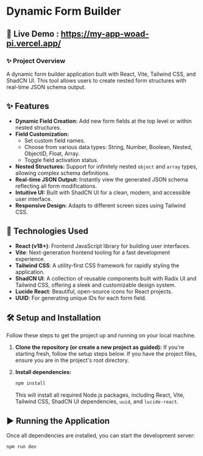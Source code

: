 # Dynamic Form Builder

## 🚀 Live Demo : https://my-app-woad-pi.vercel.app/

### ✨ Project Overview

A dynamic form builder application built with React, Vite, Tailwind CSS, and ShadCN UI. This tool allows users to create nested form structures with real-time JSON schema output.

## ✨ Features

* **Dynamic Field Creation:** Add new form fields at the top level or within nested structures.
* **Field Customization:**
    * Set custom field names.
    * Choose from various data types: String, Number, Boolean, Nested, ObjectID, Float, Array.
    * Toggle field activation status.
* **Nested Structures:** Support for infinitely nested `object` and `array` types, allowing complex schema definitions.
* **Real-time JSON Output:** Instantly view the generated JSON schema reflecting all form modifications.
* **Intuitive UI:** Built with ShadCN UI for a clean, modern, and accessible user interface.
* **Responsive Design:** Adapts to different screen sizes using Tailwind CSS.

## 🚀 Technologies Used

* **React (v18+)**: Frontend JavaScript library for building user interfaces.
* **Vite**: Next-generation frontend tooling for a fast development experience.
* **Tailwind CSS**: A utility-first CSS framework for rapidly styling the application.
* **ShadCN UI**: A collection of reusable components built with Radix UI and Tailwind CSS, offering a sleek and customizable design system.
* **Lucide React**: Beautiful, open-source icons for React projects.
* **UUID**: For generating unique IDs for each form field.


## 🛠️ Setup and Installation

Follow these steps to get the project up and running on your local machine.

1.  **Clone the repository (or create a new project as guided):**
    If you're starting fresh, follow the setup steps below. If you have the project files, ensure you are in the project's root directory.

2.  **Install dependencies:**
    ```bash
    npm install
    ```
    This will install all required Node.js packages, including React, Vite, Tailwind CSS, ShadCN UI dependencies, `uuid`, and `lucide-react`.

## ▶️ Running the Application

Once all dependencies are installed, you can start the development server:

```bash
npm run dev
